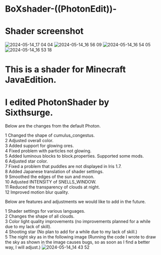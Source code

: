 # BoXshader-((PhotonEdit))-

# Shader screenshot
![2024-05-14_17 04 04](https://github.com/Bonbox562/BoXshader-Photon-Edit-/assets/169409426/abdf4f0b-0c94-4e60-9378-8eb3e06833b1)
![2024-05-14_16 56 09](https://github.com/Bonbox562/BoXshader-Photon-Edit-/assets/169409426/8b27b346-9e13-42c0-960e-5b5fa7b45fe1)
![2024-05-14_16 54 05](https://github.com/Bonbox562/BoXshader-Photon-Edit-/assets/169409426/be95c28d-0d2c-485b-af91-e560291ba472)
![2024-05-14_16 53 18](https://github.com/Bonbox562/BoXshader-Photon-Edit-/assets/169409426/57c4dcb1-3660-4c62-910c-2067b824530e)


# This is a shader for Minecraft JavaEdition.  
# I edited PhotonShader by Sixthsurge.

Below are the changes from the default Photon.

1 Changed the shape of cumulus_congestus.  
2 Adjusted overall color.  
3 Added support for glowing ores.  
4 Fixed problem with particles not glowing.  
5 Added luminous blocks to block.properties. Supported some mods.  
6 Adjusted star color.  
7 Fixed a problem that puddles are not displayed in Iris 1.7.  
8 Added Japanese translation of shader settings.  
9 Smoothed the edges of the sun and moon.  
10 Adjusted INTENSITY of SNELLS_WINDOW.  
11 Reduced the transparency of clouds at night.  
12 Improved motion blur quality.  

Below are features and adjustments we would like to add in the future.  

1 Shader settings for various languages.    
2 Changes the shape of all clouds.  
3 Color light quality improvements (no improvements planned for a while due to my lack of skill).    
4 Shooting star (No plan to add for a while due to my lack of skill.)     
5 The night sky as in the following image (Running the code I wrote to draw the sky as shown in the image causes bugs, so as soon as I find a better way, I will adjust.)
![2024-05-14_14 43 52](https://github.com/Bonbox562/BoXshader-Photon-Edit-/assets/169409426/acf88fa8-d0b1-403e-8ce8-fc1c0a1b57e0)

